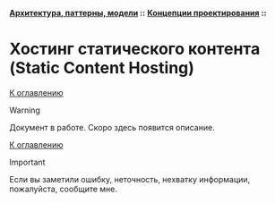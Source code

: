 **[Архитектура, паттерны, модели](../../README.md#patterns) ::** 
**[Концепции проектирования](../../README.md#patterns-concepts) ::**
# Хостинг статического контента (Static Content Hosting)

<!--

-->

[К оглавлению](../../README.md#patterns-concepts)

> [!WARNING]
> Документ в работе. Скоро здесь появится описание.

[К оглавлению](../../README.md#patterns-concepts)

> [!IMPORTANT]
> Если вы заметили ошибку, неточность, нехватку информации, пожалуйста, сообщите мне.
